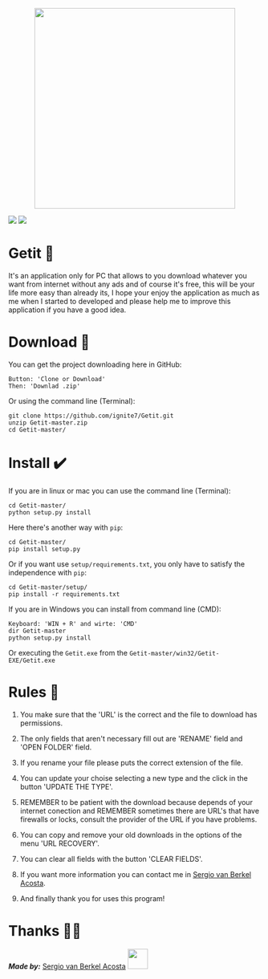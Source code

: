 <p align="center"><img src="https://sergiovanberkel.com/carga_arch/2020/04/icon-1.png" width="400px"></p>

![](https://img.shields.io/badge/Web%20Site-sergiovanberkel.com-informational) ![](https://img.shields.io/badge/Version-v2.0-success)

# Getit 💎

It's an application only for PC that allows to you download whatever you want from internet without any ads and of course it's free, this will be your life more easy than already its, I hope your enjoy the application as much as me when I started to developed and please help me to improve this application if you have a good idea.

# Download 🧲

You can get the project downloading here in GitHub:
```shell
Button: 'Clone or Download'
Then: 'Downlad .zip'
```

Or using the command line (Terminal):
```shell
git clone https://github.com/ignite7/Getit.git 
unzip Getit-master.zip
cd Getit-master/
```

# Install ✔️

If you are in linux or mac you can use the command line (Terminal):

```shell
cd Getit-master/
python setup.py install
```

Here there's another way with `pip`:

```shell
cd Getit-master/
pip install setup.py
```

Or if you want use `setup/requirements.txt`, you only have to satisfy the independence with `pip`:

```shell
cd Getit-master/setup/
pip install -r requirements.txt 
```

If you are in Windows you can install from command line (CMD):

```shell
Keyboard: 'WIN + R' and wirte: 'CMD'
dir Getit-master 
python setup.py install
```

Or executing the `Getit.exe` from the `Getit-master/win32/Getit-EXE/Getit.exe`

# Rules 📖

1. You make sure that the 'URL' is the correct and the file to download has permissions.

2. The only fields that aren't necessary fill out are 'RENAME' field and 'OPEN FOLDER' field.

3. If you rename your file please puts the correct extension of the file.

4. You can update your choise selecting a new type and the click in the button 'UPDATE THE TYPE'.

5. REMEMBER to be patient with the download because depends of your internet conection and REMEMBER sometimes there are URL\'s that have firewalls or locks, consult the provider of the URL if you have problems.

6. You can copy and remove your old downloads in the options of the menu 'URL RECOVERY'.

7. You can clear all fields with the button 'CLEAR FIELDS'.

8. If you want more information you can contact me in [Sergio van Berkel Acosta](https://sergiovanberkel.com).

9. And finally thank you for uses this program!

# Thanks 👏🏻

***Made by:*** [Sergio van Berkel Acosta](https://sergiovanberkel.com) <img src="https://sergiovanberkel.com/carga_arch/2020/01/Copia-de-Copia-de-Black-and-Green-Icon-Computer-Logo.png" width="40px"></p>